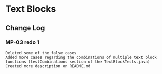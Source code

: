 # Text Blocks

## Change Log

### MP-03 redo 1
```
Deleted some of the false cases
Added more cases regarding the combinations of multiple text block functions (testCombinations section of the TextBlockTests.java)
Created more description on README.md
```